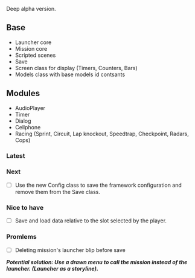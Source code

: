 Deep alpha version.

## Base
- Launcher core
- Mission core
- Scripted scenes
- Save
- Screen class for display (Timers, Counters, Bars)
- Models class with base models id contsants

## Modules
- AudioPlayer
- Timer
- Dialog
- Cellphone
- Racing (Sprint, Circuit, Lap knockout, Speedtrap, Checkpoint, Radars, Cops)

### Latest

### Next
- [ ] Use the new Config class to save the framework configuration and remove them from the Save class.

### Nice to have
- [ ] Save and load data relative to the slot selected by the player.

### Promlems
- [ ] Deleting mission's launcher blip before save

***Potential solution: Use a drawn menu to call the mission instead of the launcher. (Launcher as a storyline).***
